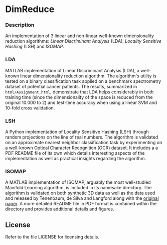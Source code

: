 # DimReduce

### Description

An implementation of 3 linear and non-linear well-known dimensionality reduction algorithms:  _Linear Discriminant Analysis_ (LDA), _Locality Sensitive Hashing_ (LSH) and _ISOMAP_.

### LDA

MATLAB implementation of Linear Discriminant Analysis (LDA), a well-known linear dimensionality reduction algorithm. The algorithm's utility is tested on a binary classification task applied on a benchmark spectrometry dataset of  potential cancer patients. The results, summarized in `html/Assignment.html`, demonstrate that LDA helps considerably in both
training time (since the dimensionality of the space is reduced from the original 10.000 to 2) and test-time accuracy when using a linear SVM and 10-fold cross validation.

### LSH

A Python implementation of Locality Sensitive Hashing (LSH) through random projections on the line of real numbers.  The algorithm is validated on an approximate nearest neighbor classification task by experimenting on a well-known Optical Character Recognition (OCR) dataset. It includes a a PDF README file of its own which details interesting
aspects of the implementation as well as practical insights regarding the algorithm.



### ISOMAP

A MATLAB implementation of ISOMAP, arguably the most well-studied Manifold Learning algorithm, is included in its namesake directory. The algorithm is validated on both synthetic 3D data as well as the data used and released by Tenenbaum, de Silva and Langford along with the [original paper](http://isomap.stanford.edu/). A more detailed README file in
PDF format is contained within the directory and provides additional details and figures.

License
-------

Refer to the file LICENSE for licensing details.


